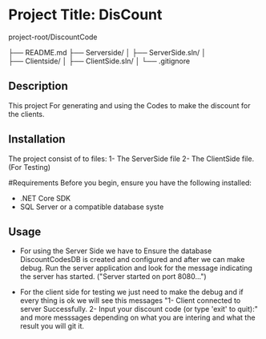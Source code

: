 # Project Title: DisCount

project-root/DiscountCode

├── README.md
├── Serverside/
│   ├── ServerSide.sln/
│   
├── Clientside/
│   ├── ClientSide.sln/
│ 
└── .gitignore




## Description
This project For generating  and using the Codes to make the discount for the clients.

## Installation
The project consist of to files:
1- The ServerSide file
2- The ClientSide file.(For Testing)

#Requirements
Before you begin, ensure you have the following installed:
  - .NET Core SDK
  - SQL Server or a compatible database syste


## Usage

- For using the Server Side we have to Ensure the database DiscountCodesDB is created and configured and after  we can make debug.
  Run the server application and look for the message indicating the server has started.  ("Server started on port 8080...")

- For the client side for testing we just need to make the debug and if every thing is ok we will see this messages "1- Client connected to server Successfully. 2- Input your discount code (or type 'exit' to quit):"
    and more messsages depending on what you are intering and what the result you will git it.

